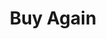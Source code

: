 ---
title: Buy Again
description:

#project-hero
project-hero-image: /assets/imgs/buyagain-cover.jpg
project-title: Buy Again

#project information
client-header: Client
client-text: Internal Project
responsibilities-header: Responsibilities
responsibilities-text: Research, UI Design, Illustration, Copywriting
tools-header: Tools
tools-text: Sketch, Illustrator

#project sections
problem-header: Problem
problem-text: |
  kjcnkhvnjsdalfsjdkjefsnajfndajndwkwjwkjfnwjacnjansdkjnskkjdsjcndjskvnekvjkejdscjscjsd

  fljnkfhefbnjlaksnvkerwoiefajcaklsfajfdreowiejfwkdkldwq
project-goal-header: Project Goal
project-goal-text: |
  kjcnkhvnjsdalfsjdkjefsnajfndajndwkwjwkjfnwjacnjansdkjnskkjdsjcndjskvnekvjkejdscjscjsd

  fljnkfhefbnjlaksnvkerwoiefajcaklsfajfdreowiejfwkdkldwq

  kjcnkhvnjsdalfsjdkjefsnajfndajndwkwjwkjfnwjacnjansdkjnskkjdsjcndjskvnekvjkejdscjscjsd

  fljnkfhefbnjlaksnvkerwoiefajcaklsfajfdreowiejfwkdkldwq
solution-header: Solution
solution-text: |
  kjcnkhvnjsdalfsjdkjefsnajfndajndwkwjwkjfnwjacnjansdkjnskkjdsjcndjskvnekvjkejdscjscjsd

  fljnkfhefbnjlaksnvkerwoiefajcaklsfajfdreowiejfwkdkldwq

  kjcnkhvnjsdalfsjdkjefsnajfndajndwkwjwkjfnwjacnjansdkjnskkjdsjcndjskvnekvjkejdscjscjsd

  fljnkfhefbnjlaksnvkerwoiefajcaklsfajfdreowiejfwkdkldwq

  kjcnkhvnjsdalfsjdkjefsnajfndajndwkwjwkjfnwjacnjansdkjnskkjdsjcndjskvnekvjkejdscjscjsd

  fljnkfhefbnjlaksnvkerwoiefajcaklsfajfdreowiejfwkdkldwq
process-header: Process
process-text: |
  kjcnkhvnjsdalfsjdkjefsnajfndajndwkwjwkjfnwjacnjansdkjnskkjdsjcndjskvnekvjkejdscjscjsd

  fljnkfhefbnjlaksnvkerwoiefajcaklsfajfdreowiejfwkdkldwq
  kjcnkhvnjsdalfsjdkjefsnajfndajndwkwjwkjfnwjacnjansdkjnskkjdsjcndjskvnekvjkejdscjscjsd

  fljnkfhefbnjlaksnvkerwoiefajcaklsfajfdreowiejfwkdkldwq


#project images
image-1-caption: // Desktop view of items found in Buy Again list
image-1: /assets/imgs/buyagain-1.gif

image-2-caption: // Mobile view of items found in Buy Again list
image-2: /assets/imgs/buyagain-2.gif

image-3-caption:
image-3:

image-4-caption:
image-4:

image-5-caption:
image-5:

image-6-caption:
image-6:

image-7-caption:
image-7:

# settings
layout: single/work
permalink: /work/buy-again/
---